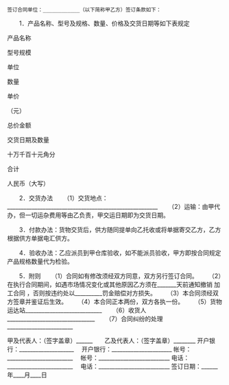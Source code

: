 
 


    签订合同单位：____________（以下简称甲乙方）签订条款如下：
 
　　1．产品名称、型号及规格、数量、价格及交货日期等如下表规定




 

  

   

产品名称


   

型号规模


   

单位


   

数量


   

单价

（元）


   

总价金额


   

交货日期及数量


  

  

   

十万千百十元角分


   

 




   

 




   

 




   

 




   

 




  

  

   

 




   

 




   

 




   

 




   

 




   

 




   

 




   

 




   

 




   

 




   

 




  

  

   

 




   

 




   

 




   

 




   

 




   

 




   

 




   

 




   

 




   

 




   

 




  

  

   

 




   

 




   

 




   

 




   

 




   

 




   

 




   

 




   

 




   

 




   

 




  

  

   

合计


   

人民币（大写）


  

 




 
　　2．交货办法
　　（1）交货地点：_______________________________________________________
　　（2）运输：由甲代办，但一切运杂费用等由乙负责，甲交运日期即为交货日期。
 
　　3．付款办法：货物交货后，供方随同提单向乙托收或将单据寄交乙方，乙方根据供方单据电汇供方。
 
　　4．验收办法：乙应派员到甲仓库验收，如不能派员验收，甲方即按合同规定产品规格数量代为检验。
 
　　5．附则
　　（1）合同如有修改须经双方同意，双方另行签订合同。 
　　（2）在执行合同期间，如遇市场情况变化或其他原因乙方须在_______天前通知撤销
加工合同
，否则按违约处以__________罚金赔偿对方损失。 
　　（3）本合同须经双方签章并鉴证后生效。 
　　（4）本合同正本两份，双方各执一份。 
　　（5）货物运达站____________________________
　　（6）收货人________________________________ 
　　（7）合同纠纷的处理________________________





 


 


甲及代表人：（签字盖章）______　　乙及代表人：（签字盖章）________
开户银行：____________________　  开户银行：______________________
帐号：________________________　  帐号：__________________________
电话：________________________　  电话：__________________________
签订日期：______年____月____日                                    
 


 

 
 
 
 
 
  


  
 

  


  


  
 
 
 
 

